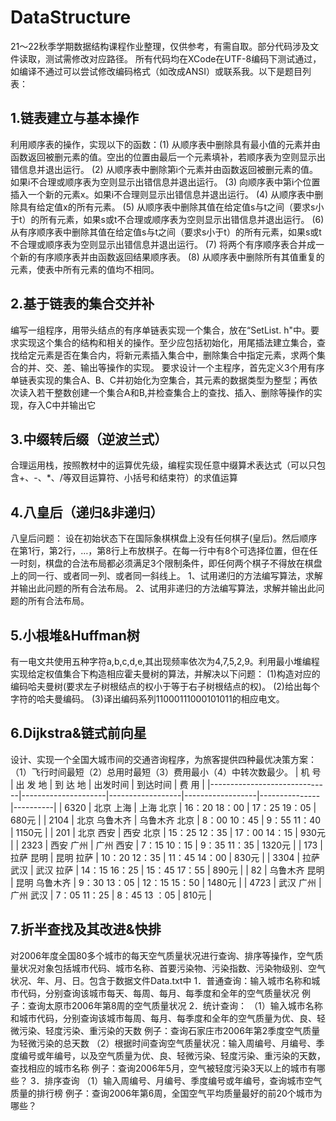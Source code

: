# DataStructure
21～22秋季学期数据结构课程作业整理，仅供参考，有需自取。部分代码涉及文件读取，测试需修改对应路径。
所有代码均在XCode在UTF-8编码下测试通过，如编译不通过可以尝试修改编码格式（如改成ANSI）或联系我。以下是题目列表：
## 1.链表建立与基本操作
利用顺序表的操作，实现以下的函数：(1) 从顺序表中删除具有最小值的元素并由函数返回被删元素的值。空出的位置由最后一个元素填补，若顺序表为空则显示出错信息并退出运行。
(2) 从顺序表中删除第i个元素并由函数返回被删元素的值。如果i不合理或顺序表为空则显示出错信息并退出运行。
(3) 向顺序表中第i个位置插入一个新的元素x。如果i不合理则显示出错信息并退出运行。
(4) 从顺序表中删除具有给定值x的所有元素。
(5) 从顺序表中删除其值在给定值s与t之间（要求s小于t）的所有元素，如果s或t不合理或顺序表为空则显示出错信息并退出运行。
(6) 从有序顺序表中删除其值在给定值s与t之间（要求s小于t）的所有元素，如果s或t不合理或顺序表为空则显示出错信息并退出运行。
(7) 将两个有序顺序表合并成一个新的有序顺序表并由函数返回结果顺序表。
(8) 从顺序表中删除所有其值重复的元素，使表中所有元素的值均不相同。
## 2.基于链表的集合交并补
编写一组程序，用带头结点的有序单链表实现一个集合，放在“SetList. h"中。要求实现这个集合的结构和相关的操作。至少应包括初始化，用尾插法建立集合，查找给定元素是否在集合内，将新元素插入集合中，删除集合中指定元素，求两个集合的并、交、差、输出等操作的实现。
要求设计一个主程序，首先定义3个用有序单链表实现的集合A、B、C并初始化为空集合，其元素的数据类型为整型；再依次读入若干整数创建一个集合A和B,并检查集合上的查找、插入、删除等操作的实现，存入C中并输出它
## 3.中缀转后缀（逆波兰式）
合理运用栈，按照教材中的运算优先级，编程实现任意中缀算术表达式（可以只包含+、-、*、/等双目运算符、小括号和结束符）的求值运算

## 4.八皇后（递归&非递归）
八皇后问题：
设在初始状态下在国际象棋棋盘上没有任何棋子(皇后)。然后顺序在第1行，第2行，…，第8行上布放棋子。在每一行中有8个可选择位置，但在任一时刻，棋盘的合法布局都必须满足3个限制条件，即任何两个棋子不得放在棋盘上的同一行、或者同一列、或者同一斜线上。
1、试用递归的方法编写算法，求解并输出此问题的所有合法布局。
2、试用非递归的方法编写算法，求解并输出此问题的所有合法布局。

## 5.小根堆&Huffman树
有一电文共使用五种字符a,b,c,d,e,其出现频率依次为4,7,5,2,9。利用最小堆编程实现给定权值集合下构造相应霍夫曼树的算法，并解决以下问题：
(1)构造对应的编码哈夫曼树(要求左子树根结点的权小于等于右子树根结点的权)。
(2)给出每个字符的哈夫曼编码。
(3)译出编码系列11000111000101011的相应电文。

## 6.Dijkstra&链式前向星
设计、实现一个全国大城市间的交通咨询程序，为旅客提供四种最优决策方案：（1）飞行时间最短（2）总用时最短（3）费用最小（4）中转次数最少。
| 机  号                       | 出 发 地            | 到 达 地         | 出发时间         | 到达时间      | 费  用   |
|------------------------------|---------------------|------------------|------------------|---------------|----------|
| 6320                         | 北京 上海           | 上海 北京        | 16：20 18：00    | 17：25 19：05 | 680元    |
| 2104                         | 北京 乌鲁木齐       | 乌鲁木齐   北京  | 8：00 10：45     | 9：55 11：40  | 1150元   |
| 201                          |   北京   西安       |   西安   北京    | 15：25 12：35    | 17：00 14：15 | 930元    |
| 2323                         |   西安 广州         |   广州   西安    | 7：15 10：15     | 9：35 11：35  | 1320元   |
| 173                          |   拉萨   昆明       |   昆明 拉萨      | 10：20 12：35    | 11：45 14：00 | 830元    |
| 3304                         |   拉萨   武汉       |   武汉 拉萨      | 14：15 16：25    | 15：45 17：55 | 890元    |
| 82                           |   乌鲁木齐     昆明 |   昆明 乌鲁木齐  | 9：30 13：05     | 12：15 15：50 | 1480元   |
| 4723                         |   武汉 广州         |  广州  武汉      | 7：05 11：25     | 8：45 13 ：05 | 810元    |

## 7.折半查找及其改进&快排
对2006年度全国80多个城市的每天空气质量状况进行查询、排序等操作，空气质量状况对象包括城市代码、城市名称、首要污染物、污染指数、污染物级别、空气状况、年、月、日。包含于数据文件Data.txt中
1．普通查询：输入城市名称和城市代码，分别查询该城市每天、每周、每月、每季度和全年的空气质量状况
例子：查询太原市2006年第8周的空气质量状况
2．统计查询：
（1）输入城市名称和城市代码，分别查询该城市每周、每月、每季度和全年的空气质量为优、良、轻微污染、轻度污染、重污染的天数
例子：查询石家庄市2006年第2季度空气质量为轻微污染的总天数
（2）根据时间查询空气质量状况：输入周编号、月编号、季度编号或年编号，以及空气质量为优、良、轻微污染、轻度污染、重污染的天数，查找相应的城市名称
例子：查询2006年5月，空气被轻度污染3天以上的城市有哪些？
3．排序查询
 （1）输入周编号、月编号、季度编号或年编号，查询城市空气质量的排行榜
 例子：查询2006年第6周，全国空气平均质量最好的前20个城市为哪些？
 


